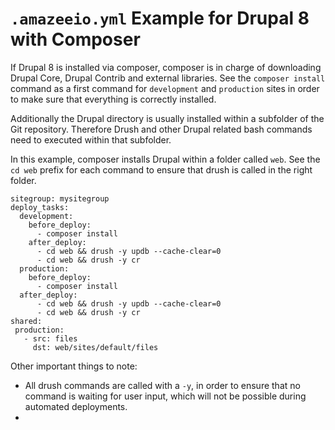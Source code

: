 # `.amazeeio.yml` Example for Drupal 8 with Composer

If Drupal 8 is installed via composer, composer is in charge of downloading Drupal Core, Drupal Contrib and external libraries. See the `composer install` command as a first command for `development` and `production` sites in order to make sure that everything is correctly installed.

Additionally the Drupal directory is usually installed within a subfolder of the Git repository. Therefore Drush and other Drupal related bash commands need to executed within that subfolder. 

In this example, composer installs Drupal within a folder called `web`. See the `cd web` prefix for each command to ensure that drush is called in the right folder.

```
sitegroup: mysitegroup
deploy_tasks:
  development:
    before_deploy:
      - composer install
    after_deploy:
      - cd web && drush -y updb --cache-clear=0
      - cd web && drush -y cr
  production:
    before_deploy:
      - composer install
  after_deploy:
      - cd web && drush -y updb --cache-clear=0
      - cd web && drush -y cr
shared:
 production:
   - src: files
     dst: web/sites/default/files
```

Other important things to note:
* All drush commands are called with a `-y`, in order to ensure that no command is waiting for user input, which will not be possible during automated deployments. 
* 
